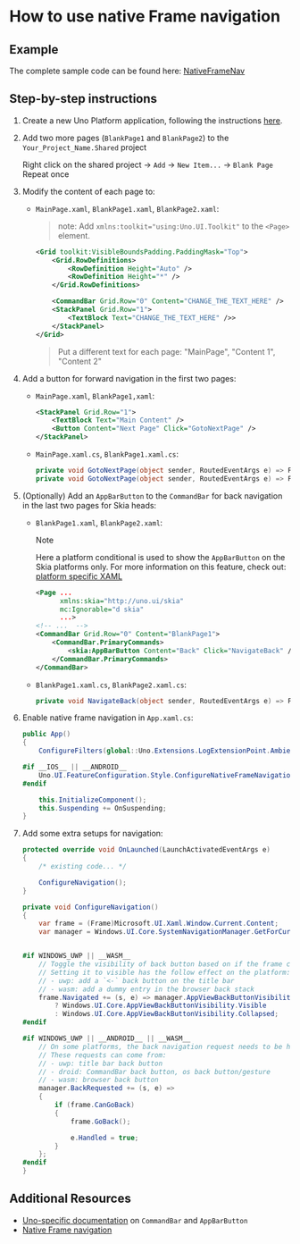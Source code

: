 # How to use native Frame navigation

## Example
The complete sample code can be found here: [NativeFrameNav](https://github.com/unoplatform/Uno.Samples/tree/master/UI/NativeFrameNav)

## Step-by-step instructions
1. Create a new Uno Platform application, following the instructions [here](../get-started.md).
2. Add two more pages (`BlankPage1` and `BlankPage2`) to the `Your_Project_Name.Shared` project

    Right click on the shared project -> `Add` -> `New Item...` -> `Blank Page`
    Repeat once
3. Modify the content of each page to:
   - `MainPage.xaml`, `BlankPage1.xaml`, `BlankPage2.xaml`:
        > note: Add `xmlns:toolkit="using:Uno.UI.Toolkit"` to the `<Page>` element.
        ```xml
        <Grid toolkit:VisibleBoundsPadding.PaddingMask="Top">
            <Grid.RowDefinitions>
                <RowDefinition Height="Auto" />
                <RowDefinition Height="*" />
            </Grid.RowDefinitions>

            <CommandBar Grid.Row="0" Content="CHANGE_THE_TEXT_HERE" />
            <StackPanel Grid.Row="1">
                <TextBlock Text="CHANGE_THE_TEXT_HERE" />>
            </StackPanel>
        </Grid>
        ```
        > Put a different text for each page: "MainPage", "Content 1", "Content 2"
4. Add a button for forward navigation in the first two pages:
    - `MainPage.xaml`, `BlankPage1,xaml`:
        ```xml
        <StackPanel Grid.Row="1">
            <TextBlock Text="Main Content" />
            <Button Content="Next Page" Click="GotoNextPage" />
        </StackPanel>
        ```
    - `MainPage.xaml.cs`, `BlankPage1.xaml.cs`:
        ```cs
        private void GotoNextPage(object sender, RoutedEventArgs e) => Frame.Navigate(typeof(BlankPage1)); // in MainPage
        private void GotoNextPage(object sender, RoutedEventArgs e) => Frame.Navigate(typeof(BlankPage2)); // in BlankPage1
        ```
5. (Optionally) Add an `AppBarButton` to the `CommandBar` for back navigation in the last two pages for Skia heads:
    - `BlankPage1.xaml`, `BlankPage2.xaml`:
        > [!NOTE]
        > Here a platform conditional is used to show the `AppBarButton` on the Skia platforms only. For more information on this feature, check out: [platform specific XAML](../platform-specific-xaml.md)
        ```xml
        <Page ...
              xmlns:skia="http://uno.ui/skia"
              mc:Ignorable="d skia"
              ...>
        <!-- ...  -->
        <CommandBar Grid.Row="0" Content="BlankPage1">
			<CommandBar.PrimaryCommands>
				<skia:AppBarButton Content="Back" Click="NavigateBack" />
			</CommandBar.PrimaryCommands>
		</CommandBar>
    - `BlankPage1.xaml.cs`, `BlankPage2.xaml.cs`:
        ```cs
        private void NavigateBack(object sender, RoutedEventArgs e) => Frame.GoBack(); // in both pages
        ```

6. Enable native frame navigation in `App.xaml.cs`:
    ```cs
    public App()
    {
        ConfigureFilters(global::Uno.Extensions.LogExtensionPoint.AmbientLoggerFactory);

    #if __IOS__ || __ANDROID__
        Uno.UI.FeatureConfiguration.Style.ConfigureNativeFrameNavigation();
    #endif

        this.InitializeComponent();
        this.Suspending += OnSuspending;
    }
    ```
7. Add some extra setups for navigation:
    ```cs
    protected override void OnLaunched(LaunchActivatedEventArgs e)
    {
        /* existing code... */

        ConfigureNavigation();
    }

    private void ConfigureNavigation()
    {
        var frame = (Frame)Microsoft.UI.Xaml.Window.Current.Content;
        var manager = Windows.UI.Core.SystemNavigationManager.GetForCurrentView();


    #if WINDOWS_UWP || __WASM__
        // Toggle the visibility of back button based on if the frame can navigate back.
        // Setting it to visible has the follow effect on the platform:
        // - uwp: add a `<-` back button on the title bar
        // - wasm: add a dummy entry in the browser back stack
        frame.Navigated += (s, e) => manager.AppViewBackButtonVisibility = frame.CanGoBack
            ? Windows.UI.Core.AppViewBackButtonVisibility.Visible
            : Windows.UI.Core.AppViewBackButtonVisibility.Collapsed;
    #endif

    #if WINDOWS_UWP || __ANDROID__ || __WASM__
        // On some platforms, the back navigation request needs to be hooked up to the back navigation of the Frame.
        // These requests can come from:
        // - uwp: title bar back button
        // - droid: CommandBar back button, os back button/gesture
        // - wasm: browser back button
        manager.BackRequested += (s, e) =>
        {
            if (frame.CanGoBack)
            {
                frame.GoBack();

                e.Handled = true;
            }
        };
    #endif
    }

## Additional Resources
- [Uno-specific documentation](../controls/CommandBar.md) on `CommandBar` and `AppBarButton`
- [Native Frame navigation](../features/native-frame-nav.md)
